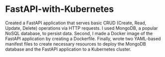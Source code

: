 # FastAPI-with-Kubernetes
Created a FastAPI application that serves basic CRUD (Create, Read, Update, Delete) operations via HTTP requests. I used MongoDB, a popular NoSQL database, to persist data. Second, I made a Docker image of the FastAPI application by creating a Dockerfile. Finally, wrote two YAML-based manifest files to create necessary resources to deploy the MongoDB database and the FastAPI application to a Kubernetes cluster.
